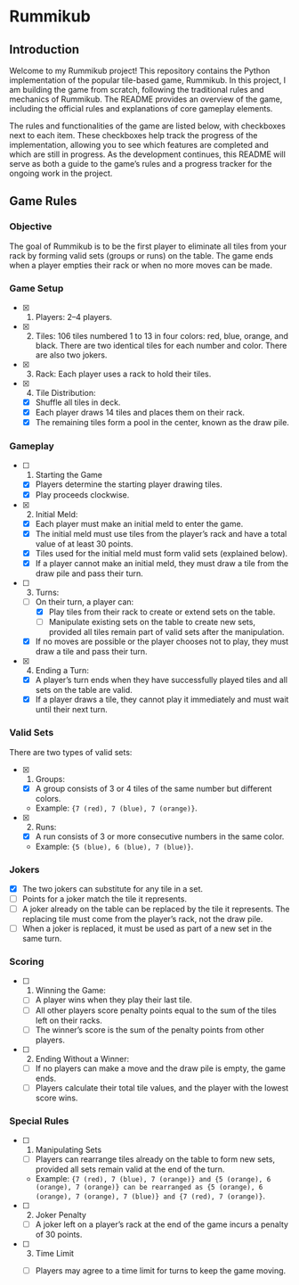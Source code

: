 # Rummikub

## Introduction
Welcome to my Rummikub project! This repository contains the Python implementation of the popular tile-based game, Rummikub. In this project, I am building the game from scratch, following the traditional rules and mechanics of Rummikub. The README provides an overview of the game, including the official rules and explanations of core gameplay elements.

The rules and functionalities of the game are listed below, with checkboxes next to each item. These checkboxes help track the progress of the implementation, allowing you to see which features are completed and which are still in progress. As the development continues, this README will serve as both a guide to the game’s rules and a progress tracker for the ongoing work in the project.

## Game Rules
### Objective
The goal of Rummikub is to be the first player to eliminate all tiles from your rack by forming valid sets (groups or runs) on the table. The game ends when a player empties their rack or when no more moves can be made.

### Game Setup
- [x] 1. Players: 2–4 players. 
- [x] 2. Tiles: 106 tiles numbered 1 to 13 in four colors: red, blue, orange, and black. There are two identical tiles for each number and color. There are also two jokers.
- [x] 3. Rack: Each player uses a rack to hold their tiles.
- [x] 4. Tile Distribution:
    - [x] Shuffle all tiles in deck.
    - [x] Each player draws 14 tiles and places them on their rack.
    - [x] The remaining tiles form a pool in the center, known as the draw pile.

### Gameplay
- [ ] 1. Starting the Game 
    - [x] Players determine the starting player drawing tiles.
    - [x] Play proceeds clockwise.
- [x] 2. Initial Meld:
    - [x] Each player must make an initial meld to enter the game.
    - [x] The initial meld must use tiles from the player’s rack and have a total value of at least 30 points.
    - [x] Tiles used for the initial meld must form valid sets (explained below).
    - [x] If a player cannot make an initial meld, they must draw a tile from the draw pile and pass their turn.
- [ ] 3. Turns: 
    - [ ] On their turn, a player can:
        - [x] Play tiles from their rack to create or extend sets on the table.
        - [ ] Manipulate existing sets on the table to create new sets, provided all tiles remain part of valid sets after the manipulation.
    - [x] If no moves are possible or the player chooses not to play, they must draw a tile and pass their turn.
- [x] 4. Ending a Turn:
    - [x] A player’s turn ends when they have successfully played tiles and all sets on the table are valid.
    - [x] If a player draws a tile, they cannot play it immediately and must wait until their next turn.

### Valid Sets
There are two types of valid sets:
- [x] 1. Groups:
    - [x] A group consists of 3 or 4 tiles of the same number but different colors.
    - Example: `{7 (red), 7 (blue), 7 (orange)}`.
- [x] 2. Runs:
    - [x] A run consists of 3 or more consecutive numbers in the same color.
    - Example: `{5 (blue), 6 (blue), 7 (blue)}`.

### Jokers
- [x] The two jokers can substitute for any tile in a set.
- [ ] Points for a joker match the tile it represents.
- [ ] A joker already on the table can be replaced by the tile it represents. The replacing tile must come from the player’s rack, not the draw pile.
- [ ] When a joker is replaced, it must be used as part of a new set in the same turn.

### Scoring
- [ ] 1. Winning the Game:
    - [ ] A player wins when they play their last tile.
    - [ ] All other players score penalty points equal to the sum of the tiles left on their racks.
    - [ ] The winner’s score is the sum of the penalty points from other players.
- [ ] 2. Ending Without a Winner:
    - [ ] If no players can make a move and the draw pile is empty, the game ends.
    - [ ] Players calculate their total tile values, and the player with the lowest score wins.

### Special Rules
- [ ] 1. Manipulating Sets
    - [ ] Players can rearrange tiles already on the table to form new sets, provided all sets remain valid at the end of the turn.
    - Example: `{7 (red), 7 (blue), 7 (orange)} and {5 (orange), 6 (orange), 7 (orange)} can be rearranged as {5 (orange), 6 (orange), 7 (orange), 7 (blue)} and {7 (red), 7 (orange)}`.
- [ ] 2. Joker Penalty
    - [ ] A joker left on a player’s rack at the end of the game incurs a penalty of 30 points.
- [ ] 3. Time Limit
    - [ ] Players may agree to a time limit for turns to keep the game moving.



